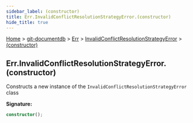 ```yaml
---
sidebar_label: (constructor)
title: Err.InvalidConflictResolutionStrategyError.(constructor)
hide_title: true
---
```


[Home](./index.md) &gt; [git-documentdb](./git-documentdb.md) &gt; [Err](./git-documentdb.err.md) &gt; [InvalidConflictResolutionStrategyError](./git-documentdb.err.invalidconflictresolutionstrategyerror.md) &gt; [(constructor)](./git-documentdb.err.invalidconflictresolutionstrategyerror._constructor_.md)

## Err.InvalidConflictResolutionStrategyError.(constructor)

Constructs a new instance of the `InvalidConflictResolutionStrategyError` class

<b>Signature:</b>

```typescript
constructor();
```
